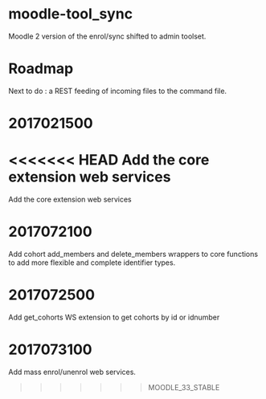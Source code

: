 moodle-tool_sync
================

Moodle 2 version of the enrol/sync shifted to admin toolset.

Roadmap
================

Next to do : a REST feeding of incoming files to the command
file.

2017021500
===================================

<<<<<<< HEAD
Add the core extension web services
=======
Add the core extension web services

2017072100
==================================

Add cohort add_members and delete_members wrappers to core functions
to add more flexible and complete identifier types.

2017072500
===================================

Add get_cohorts WS extension to get cohorts by id or idnumber

2017073100
===================================

Add mass enrol/unenrol web services.
>>>>>>> MOODLE_33_STABLE
